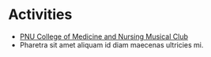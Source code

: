 # Activities
- [PNU College of Medicine and Nursing Musical Club](https://www.youtube.com/watch?v=rUB2fxYVbFU)
- Pharetra sit amet aliquam id diam maecenas ultricies mi.
